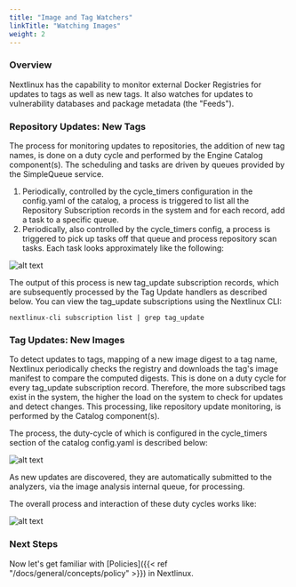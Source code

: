 ```yaml
---
title: "Image and Tag Watchers"
linkTitle: "Watching Images"
weight: 2
---
```


### Overview

Nextlinux has the capability to monitor external Docker Registries for updates to tags as well as new tags. It also watches for updates to vulnerability databases and package metadata (the "Feeds").

### Repository Updates: New Tags

The process for monitoring updates to repositories, the addition of new tag names, is done on a duty cycle and performed by the Engine Catalog component(s). The scheduling and tasks are driven by queues provided by the SimpleQueue service.

1. Periodically, controlled by the cycle_timers configuration in the config.yaml of the catalog, a process is triggered to list all the Repository Subscription records in the system and for each record, add a task to a specific queue.
2. Periodically, also controlled by the cycle_timers config, a process is triggered to pick up tasks off that queue and process repository scan tasks. Each task looks approximately like the following:

![alt text](RepoUpdateTask.jpg)

The output of this process is new tag_update subscription records, which are subsequently processed by the Tag Update handlers as described below. You can view the tag_update subscriptions using the Nextlinux CLI:

`nextlinux-cli subscription list | grep tag_update`

### Tag Updates: New Images

To detect updates to tags, mapping of a new image digest to a tag name, Nextlinux periodically checks the registry and downloads the tag's image manifest to compare the computed digests. This is done on a duty cycle for every tag_update subscription record. Therefore, the more subscribed tags exist in the system, the higher the load on the system to check for updates and detect changes. This processing, like repository update monitoring, is performed by the Catalog component(s).

The process, the duty-cycle of which is configured in the cycle_timers section of the catalog config.yaml is described below:

![alt text](TagUpdateTask.jpg)

As new updates are discovered, they are automatically submitted to the analyzers, via the image analysis internal queue, for processing.

The overall process and interaction of these duty cycles works like:

![alt text](UpdateFlow.jpg)

### Next Steps

Now let's get familiar with [Policies]({{< ref "/docs/general/concepts/policy" >}}) in Nextlinux.
